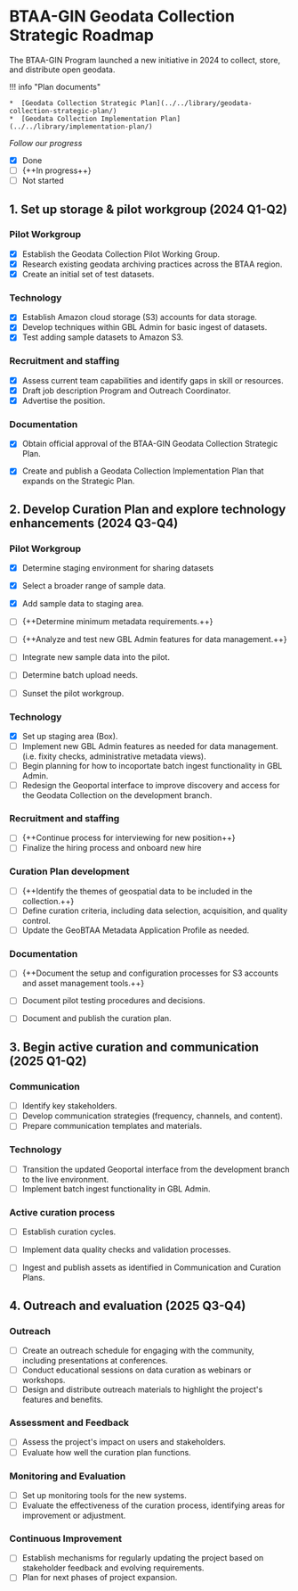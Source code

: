 # BTAA-GIN Geodata Collection Strategic Roadmap

The BTAA-GIN Program launched a new initiative in 2024 to collect, store, and distribute open geodata. 

!!! info "Plan documents"

	*  [Geodata Collection Strategic Plan](../../library/geodata-collection-strategic-plan/)
	*  [Geodata Collection Implementation Plan](../../library/implementation-plan/)

*Follow our progress*

- [x] Done
- [ ] {++In progress++}
- [ ] Not started

## 1. Set up storage & pilot workgroup (2024 Q1-Q2)

### Pilot Workgroup

- [x] Establish the Geodata Collection Pilot Working Group.
- [x] Research existing geodata archiving practices across the BTAA region.
- [x] Create an initial set of test datasets.

### Technology

- [x] Establish Amazon cloud storage (S3) accounts for data storage.
- [x] Develop techniques within GBL Admin for basic ingest of datasets.
- [x] Test adding sample datasets to Amazon S3.

### Recruitment and staffing

- [x] Assess current team capabilities and identify gaps in skill or resources.
- [x] Draft job description Program and Outreach Coordinator.
- [x] Advertise the position.

### Documentation

- [x] Obtain official approval of the BTAA-GIN Geodata Collection Strategic Plan.
- [x] Create and publish a Geodata Collection Implementation Plan that expands on the Strategic Plan.


## 2. Develop Curation Plan and explore technology enhancements (2024 Q3-Q4)

### Pilot Workgroup

- [x] Determine staging environment for sharing datasets
- [x] Select a broader range of sample data.
- [x] Add sample data to staging area.
- [ ] {++Determine minimum metadata requirements.++}
- [ ] {++Analyze and test new GBL Admin features for data management.++}
- [ ] Integrate new sample data into the pilot.
- [ ] Determine batch upload needs.
- [ ] Sunset the pilot workgroup.


### Technology

- [x] Set up staging area (Box).
- [ ] Implement new GBL Admin features as needed for data management. (i.e. fixity checks, administrative metadata views).
- [ ] Begin planning for how to incoportate batch ingest functionality in GBL Admin.
- [ ] Redesign the Geoportal interface to improve discovery and access for the Geodata Collection on the development branch.

### Recruitment and staffing

- [ ] {++Continue process for interviewing for new position++}
- [ ] Finalize the hiring process and onboard new hire

### Curation Plan development

- [ ] {++Identify the themes of geospatial data to be included in the collection.++}
- [ ] Define curation criteria, including data selection, acquisition, and quality control.
- [ ] Update the GeoBTAA Metadata Application Profile as needed.

### Documentation

- [ ] {++Document the setup and configuration processes for S3 accounts and asset management tools.++}
- [ ] Document pilot testing procedures and decisions.
- [ ] Document and publish the curation plan.


## 3. Begin active curation and communication (2025 Q1-Q2)

### Communication

- [ ] Identify key stakeholders.
- [ ] Develop communication strategies (frequency, channels, and content).
- [ ] Prepare communication templates and materials.

### Technology

- [ ] Transition the updated Geoportal interface from the development branch to the live environment.
- [ ] Implement batch ingest functionality in GBL Admin.

### Active curation process

- [ ] Establish curation cycles.
- [ ] Implement data quality checks and validation processes.
- [ ] Ingest and publish assets as identified in Communication and Curation Plans.


## 4. Outreach and evaluation (2025 Q3-Q4)

### Outreach

- [ ] Create an outreach schedule for engaging with the community, including presentations at conferences.
- [ ] Conduct educational sessions on data curation as webinars or workshops.
- [ ] Design and distribute outreach materials to highlight the project's features and benefits.

### Assessment and Feedback

- [ ] Assess the project's impact on users and stakeholders.
- [ ] Evaluate how well the curation plan functions.

### Monitoring and Evaluation

- [ ] Set up monitoring tools for the new systems.
- [ ] Evaluate the effectiveness of the curation process, identifying areas for improvement or adjustment.

### Continuous Improvement

- [ ] Establish mechanisms for regularly updating the project based on stakeholder feedback and evolving requirements.
- [ ] Plan for next phases of project expansion.